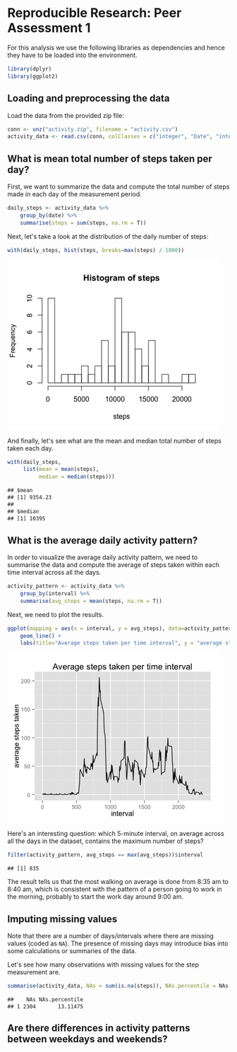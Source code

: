 # Reproducible Research: Peer Assessment 1

For this analysis we use the following libraries as dependencies and hence they have to be loaded into the environment.


```r
library(dplyr)
library(ggplot2)
```

## Loading and preprocessing the data

Load the data from the provided zip file:


```r
conn <- unz("activity.zip", filename = "activity.csv")
activity_data <- read.csv(conn, colClasses = c("integer", "Date", "integer"))
```

## What is mean total number of steps taken per day?

First, we want to summarize the data and compute the total number of steps made in each day of the measurement period. 


```r
daily_steps <- activity_data %>%
    group_by(date) %>% 
    summarise(steps = sum(steps, na.rm = T))
```

Next, let's take a look at the distribution of the daily number of steps:


```r
with(daily_steps, hist(steps, breaks=max(steps) / 1000))
```

![](PA1_template_files/figure-html/unnamed-chunk-4-1.png) 

And finally, let's see what are the mean and median total number of steps taken each day.


```r
with(daily_steps,
     list(mean = mean(steps),
          median = median(steps)))
```

```
## $mean
## [1] 9354.23
## 
## $median
## [1] 10395
```

## What is the average daily activity pattern?

In order to visualize the average daily activity pattern, we need to summarise the data and compute the average of steps taken within each time interval across all the days.


```r
activity_pattern <- activity_data %>%
    group_by(interval) %>% 
    summarise(avg_steps = mean(steps, na.rm = T))
```

Next, we need to plot the results.


```r
ggplot(mapping = aes(x = interval, y = avg_steps), data=activity_pattern) + 
    geom_line() +
    labs(title="Average steps taken per time interval", y = "average steps taken")
```

![](PA1_template_files/figure-html/unnamed-chunk-7-1.png) 

Here's an interesting question: which 5-minute interval, on average across all the days in the dataset, contains the maximum number of steps?


```r
filter(activity_pattern, avg_steps == max(avg_steps))$interval
```

```
## [1] 835
```

The result tells us that the most walking on average is done from 8:35 am to 8:40 am, which is consistent with the pattern of a person going to work in the morning, probably to start the work day around 9:00 am.

## Imputing missing values

Note that there are a number of days/intervals where there are missing values (coded as ```NA```). The presence of missing days may introduce bias into some calculations or summaries of the data.

Let's see how many observations with missing values for the step measurement are.


```r
summarise(activity_data, NAs = sum(is.na(steps)), NAs.percentile = NAs / n() * 100)
```

```
##    NAs NAs.percentile
## 1 2304       13.11475
```

## Are there differences in activity patterns between weekdays and weekends?

